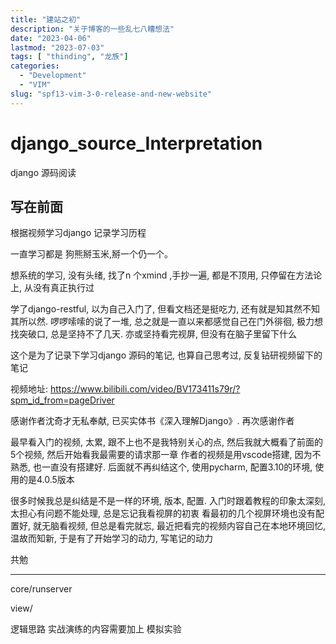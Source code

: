 ```yaml
---
title: "建站之初"
description: "关于博客的一些乱七八糟想法"
date: "2023-04-06"
lastmod: "2023-07-03"
tags: [ "thinding", "龙族"]
categories:
  - "Development"
  - "VIM"
slug: "spf13-vim-3-0-release-and-new-website"
---
```


# django_source_Interpretation
django 源码阅读

写在前面
---

根据视频学习django
记录学习历程

一直学习都是 狗熊掰玉米,掰一个仍一个。

想系统的学习, 没有头绪, 找了n 个xmind ,手抄一遍, 都是不顶用, 只停留在方法论上, 从没有真正执行过

学了django-restful, 以为自己入门了, 但看文档还是挺吃力, 还有就是知其然不知其所以然.
啰啰嗦嗦的说了一堆, 总之就是一直以来都感觉自己在门外徘徊, 极力想找突破口, 总是坚持不了几天. 亦或坚持看完视屏, 但没有在脑子里留下什么

这个是为了记录下学习django 源码的笔记, 也算自己思考过, 反复钻研视频留下的笔记

视频地址: https://www.bilibili.com/video/BV173411s79r/?spm_id_from=pageDriver

感谢作者沈奇才无私奉献, 已买实体书《深入理解Django》. 再次感谢作者

最早看入门的视频, 太累, 跟不上也不是我特别关心的点, 然后我就大概看了前面的5个视频, 然后开始看我最需要的请求那一章
作者的视频是用vscode搭建, 因为不熟悉, 也一直没有搭建好. 后面就不再纠结这个, 使用pycharm, 配置3.10的环境, 使用的是4.0.5版本

很多时候我总是纠结是不是一样的环境, 版本, 配置. 入门时跟着教程的印象太深刻, 太担心有问题不能处理, 总是忘记我看视屏的初衷
看最初的几个视屏环境也没有配置好, 就无脑看视频, 但总是看完就忘, 最近把看完的视频内容自己在本地环境回忆, 温故而知新, 于是有了开始学习的动力, 写笔记的动力

共勉

---
core/runserver

view/


逻辑思路
实战演练的内容需要加上
模拟实验
